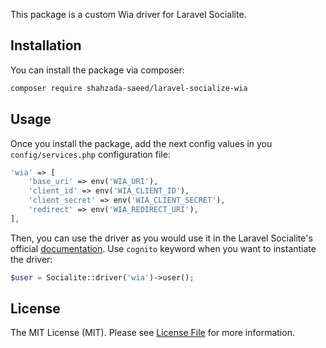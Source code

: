 

This package is a custom Wia driver for Laravel Socialite.

## Installation

You can install the package via composer:

```bash
composer require shahzada-saeed/laravel-socialize-wia
```

## Usage
Once you install the package, add the next config values in you `config/services.php` configuration file:

```php
'wia' => [
    'base_uri' => env('WIA_URI'),
    'client_id' => env('WIA_CLIENT_ID'),
    'client_secret' => env('WIA_CLIENT_SECRET'),
    'redirect' => env('WIA_REDIRECT_URI'),
],
```

Then, you can use the driver as you would use it in the Laravel Socialite's official [documentation](https://laravel.com/docs/8.x/socialite). Use `cognito` keyword when you want to instantiate the driver:

```php
$user = Socialite::driver('wia')->user();
```

## License

The MIT License (MIT). Please see [License File](LICENSE.md) for more information.
